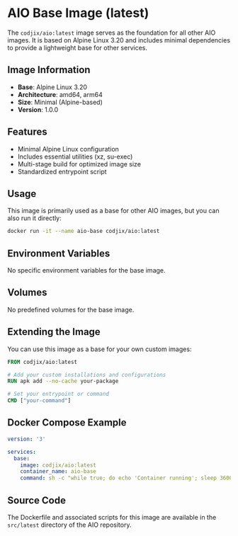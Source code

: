 # AIO Base Image (latest)

The `codjix/aio:latest` image serves as the foundation for all other AIO images. It is based on Alpine Linux 3.20 and includes minimal dependencies to provide a lightweight base for other services.

## Image Information

- **Base**: Alpine Linux 3.20
- **Architecture**: amd64, arm64
- **Size**: Minimal (Alpine-based)
- **Version**: 1.0.0

## Features

- Minimal Alpine Linux configuration
- Includes essential utilities (xz, su-exec)
- Multi-stage build for optimized image size
- Standardized entrypoint script

## Usage

This image is primarily used as a base for other AIO images, but you can also run it directly:

```bash
docker run -it --name aio-base codjix/aio:latest
```

## Environment Variables

No specific environment variables for the base image.

## Volumes

No predefined volumes for the base image.

## Extending the Image

You can use this image as a base for your own custom images:

```Dockerfile
FROM codjix/aio:latest

# Add your custom installations and configurations
RUN apk add --no-cache your-package

# Set your entrypoint or command
CMD ["your-command"]
```

## Docker Compose Example

```yaml
version: '3'

services:
  base:
    image: codjix/aio:latest
    container_name: aio-base
    command: sh -c "while true; do echo 'Container running'; sleep 3600; done"
```

## Source Code

The Dockerfile and associated scripts for this image are available in the `src/latest` directory of the AIO repository.
